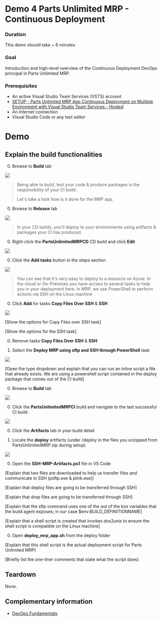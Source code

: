 # Demo 4 Parts Unlimited MRP - Continuous Deployment

### Duration
This demo should take ~ 6 minutes

### Goal
Introduction and high-level overview of the Continuous Deployment DevOps principal in Parts Unlimited MRP. 

### Prerequisites
* An active Visual Studio Team Services (VSTS) account
* [SETUP - Parts Unlimited MRP App Continuous Deployment on Multiple Environment with Visual Studio Team Services - Hosted](../../SETUP_Continuous-Deployment/Setup.md)
* An Internet connection
* Visual Studio Code or any text editor

# Demo

## Explain the build functionalities

0. Browse to **Build** tab

 ![](<media/browse_build_tab.png>)

 > Being able to build, test your code & produce packages is the responsibility of your CI build. 
 >
 > Let's take a look how is it done for the MRP app.

0. Browse to **Release** tab

 ![](<media/browse_release_tab.png>)

 > In your CD builds, you'll deploy to your environments using artifacts & packages your CI has produced.

0. Right-click the **PartsUnlimitedMRPCD** CD build and click **Edit**

 ![](<media/edit_pumrpcd_build.png>)

0. Click the **Add tasks** button in the steps section

 ![](<media/add_build_tasks.png>)

 > You can see that it's very easy to deploy to a resource on Azure. In the cloud or On-Premises you have access to several tasks
 > to help you in your deployment here. In MRP, we use PowerShell to perform actions via SSH on the Linux machine

0. Click **Add** for tasks **Copy Files Over SSH** & **SSH**

 ![](<media/add_ssh_tasks.png>)

 [Show the options for Copy Files over SSH task]

 [Show the options for the SSH task]

0. Remove tasks **Copy Files Over SSH** & **SSH**

0. Select the **Deploy MRP using sftp and SSH through PowerShell** task

 ![](<media/remove_ssh_tasks_select_powershell.png>)

 [Open the type dropdown and explain that you can run an inline script a file that already exists.
  We are using a powershell script contained in the deploy package that comes out of the CI build]

0. Browse to **Build** tab

 ![](<media/browse_build_tab.png>)

0. Click the **PartsUnlimitedMRPCI** build and navigate to the last successful CI build.

 ![](<media/partsunlimitedmrpci_build.png>)

0. Click the **Artifacts** tab in your build detail

0. Locate the **deploy** artifacts (under /deploy in the files you unzipped from PartsUnlimitedMRP.zip during setup) 
 
 ![](<media/ci_artifacts_download.png>)

0. Open the **SSH-MRP-Artifacts.ps1** file in VS Code

 [Explain that two files are downloaded to help us transfer files and communicate in SSH (psftp.exe & plink.exe)]

 [Explain that deploy files are going to be transferred through SSH]

 [Explain that drop files are going to be transferred through SSH]

 [Explain that the sftp command uses one of the out of the box variables that the build agent exposes; in our case $env:BUILD_DEFINITIONNAME]

 [Explain that a shell script is created that invokes dos2unix to ensure the 
  shell script is compatible on the Linux machine]

0. Open **deploy_mrp_app.sh** from the deploy folder

 [Explain that this shell script is the actual deployment script for Parts Unlimited MRP]

 [Briefly list the one-liner comments that state what the script does]

## Teardown
None.  

## Complementary information

* [DevOps Fundamentals](https://channel9.msdn.com/Series/DevOps-Fundamentals)